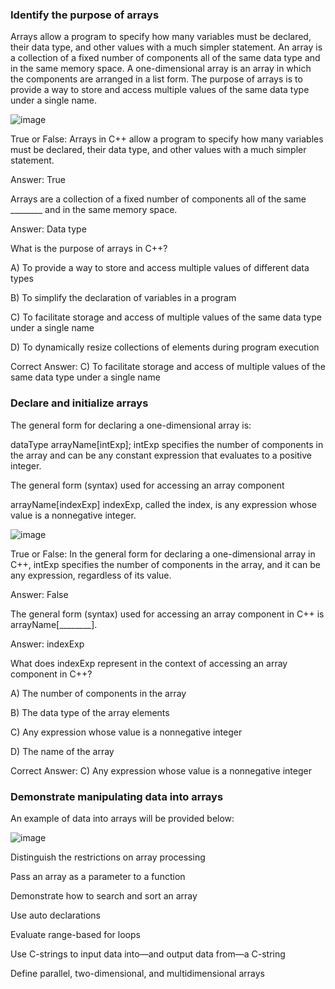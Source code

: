 ### Identify the purpose of arrays

Arrays allow a program to specify how many variables must be declared, their data type, and other values with a much simpler statement. An array is a collection of a fixed number of components all of the same data type and in the same memory space. A one-dimensional array is an array in which the components are arranged in a list form. The purpose of arrays is to provide a way to store and access multiple values of the same data type under a single name. 


![image](https://github.com/cis-famu/oer-assignment-oer-team-1/assets/156258365/3202173d-749d-490e-a68e-36517d2265f3)

True or False: Arrays in C++ allow a program to specify how many variables must be declared, their data type, and other values with a much simpler statement.

Answer: True

Arrays are a collection of a fixed number of components all of the same ________ and in the same memory space.

Answer: Data type


What is the purpose of arrays in C++?

A) To provide a way to store and access multiple values of different data types

B) To simplify the declaration of variables in a program

C) To facilitate storage and access of multiple values of the same data type under a single name

D) To dynamically resize collections of elements during program execution


Correct Answer: C) To facilitate storage and access of multiple values of the same data type under a single name








### Declare and initialize arrays

The general form for declaring a one-dimensional array is:


dataType arrayName[intExp];
intExp specifies the number of components in the array and can be any constant expression that evaluates to a positive integer.

The general form (syntax) used for accessing an array component


arrayName[indexExp]
indexExp, called the index, is any expression whose value is a nonnegative integer.

![image](https://github.com/cis-famu/oer-assignment-oer-team-1/assets/156258365/5cc8e8e4-bf05-4bbf-887e-9d59e02360b0)

True or False: In the general form for declaring a one-dimensional array in C++, intExp specifies the number of components in the array, and it can be any expression, regardless of its value.

Answer: False


The general form (syntax) used for accessing an array component in C++ is arrayName[________].

Answer: indexExp


What does indexExp represent in the context of accessing an array component in C++?

A) The number of components in the array

B) The data type of the array elements

C) Any expression whose value is a nonnegative integer

D) The name of the array

Correct Answer: C) Any expression whose value is a nonnegative integer







### Demonstrate manipulating data into arrays

An example of data into arrays will be provided below:

![image](https://github.com/cis-famu/oer-assignment-oer-team-1/assets/156258365/e9dc08c1-2afe-4fa4-9a83-67a18d61b3ca)


Distinguish the restrictions on array processing



Pass an array as a parameter to a function



Demonstrate how to search and sort an array



Use auto declarations



Evaluate range-based for loops



Use C-strings to input data into—and output data from—a C-string




Define parallel, two-dimensional, and multidimensional arrays
